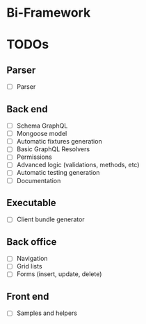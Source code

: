# Bi-Framework

# TODOs

## Parser

- [ ] Parser

## Back end

- [ ] Schema GraphQL
- [ ] Mongoose model
- [ ] Automatic fixtures generation
- [ ] Basic GraphQL Resolvers
- [ ] Permissions
- [ ] Advanced logic (validations, methods, etc)
- [ ] Automatic testing generation
- [ ] Documentation

## Executable

- [ ] Client bundle generator

## Back office

- [ ] Navigation
- [ ] Grid lists
- [ ] Forms (insert, update, delete)

## Front end

- [ ] Samples and helpers